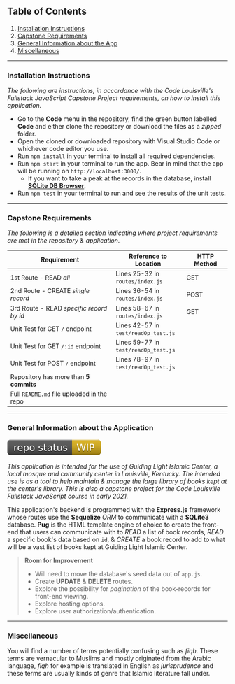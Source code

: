 
## Table of Contents
1. [Installation Instructions](#id-section1)
2. [Capstone Requirements](#id-section2)
3. [General Information about the App](#id-section3)
4. [Miscellaneous](#id-section4)

<hr>

<div id='id-section1'/>

### Installation Instructions

*The following are instructions, in accordance with the Code Louisville's Fullstack JavaScript Capstone Project requirements, on how to install this application.*

* Go to the **Code** menu in the repository, find the green button labelled **Code** and either clone the repository or download the files as a *zipped* folder.
* Open the cloned or downloaded repository with Visual Studio Code or whichever code editor you use.
* Run `npm install` in your terminal to install all required dependencies.
* Run `npm start` in your terminal to run the app. Bear in mind that the app will be running on `http://localhost:3000/`.
	* If you want to take a peak at the records in the database, install [**SQLite DB Browser**](https://sqlitebrowser.org/).
* Run `npm test` in your terminal to run and see the results of the unit tests.

<hr>

<div id='id-section2'/>

### Capstone Requirements

*The following is a detailed section indicating where project requirements are met in the repository & application.*


| Requirement     | Reference to Location | HTTP Method |
| ----------- | ----------- | ---------- |
|1st Route - READ *all*|Lines 25-32 in<br>`routes/index.js` | GET |
|2nd Route - CREATE *single record*| Lines 36-54 in<br>`routes/index.js`| POST |
|3rd Route - READ *specific record by id*| Lines 58-67 in<br>`routes/index.js`| GET |
|Unit Test for GET `/` endpoint|Lines 42-57 in<br>`test/readOp_test.js`||
|Unit Test for GET `/:id` endpoint|Lines 59-77 in<br>`test/readOp_test.js`||
|Unit Test for POST `/` endpoint|Lines 78-97 in<br>`test/readOp_test.js`||
|Repository has more than **5 commits**|||
|Full `README.md` file uploaded in the repo|||

<hr>

<div id='id-section3'/>

### General Information about the Application

![Work in Progress](/public/img/wip.svg)

*This application is intended for the use of Guiding Light Islamic Center, a local mosque and community center in Louisville, Kentucky.  The intended use is as a tool to help maintain & manage the large library of books kept at the center's library. This is also a capstone project for the Code Louisville Fullstack JavaScript course in early 2021.*

This application's backend is programmed with the **Express.js** framework whose routes use the **Sequelize** *ORM* to communicate with a **SQLite3** database. **Pug** is the HTML template engine of choice to create the front-end that users can communicate with to *READ* a list of book records, *READ* a specific book's data based on `id`, & *CREATE* a book record to add to what will be a vast list of books kept at Guiding Light Islamic Center.

> **Room for Improvement**
> * Will need to move the database's seed data out of `app.js`.
> * Create **UPDATE** & **DELETE** routes.
> * Explore the possibility for *pagination* of the book-records for front-end viewing.
> * Explore hosting options.
> * Explore user authorization/authentication.

<hr>

<div id='id-section4'/>

### Miscellaneous

You will find a number of terms potentially confusing such as *fiqh*. These terms are vernacular to Muslims and mostly originated from the Arabic language, *fiqh* for example is translated in English as *jurisprudence* and these terms are usually kinds of genre that Islamic literature fall under.